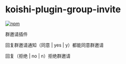 # koishi-plugin-group-invite

[![npm](https://img.shields.io/npm/v/koishi-plugin-group-invite?style=flat-square)](https://www.npmjs.com/package/koishi-plugin-group-invite)

群邀请插件

回复群邀请通知（同意 | yes | y）都能同意群邀请

回复（拒绝 | no | n）拒绝群邀请
